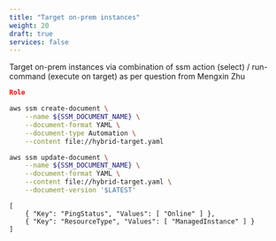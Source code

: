 ```yaml
---
title: "Target on-prem instances"
weight: 20
draft: true
services: false
---
```


Target on-prem instances via combination of ssm action (select) / run-command (execute on target) as per question from Mengxin Zhu

```json
Role
```

```bash
aws ssm create-document \
    --name ${SSM_DOCUMENT_NAME} \
    --document-format YAML \
    --document-type Automation \
    --content file://hybrid-target.yaml 

aws ssm update-document \
    --name ${SSM_DOCUMENT_NAME} \
    --document-format YAML \
    --content file://hybrid-target.yaml \
    --document-version '$LATEST'

```

```
[ 
    { "Key": "PingStatus", "Values": [ "Online" ] },
    { "Key": "ResourceType", "Values": [ "ManagedInstance" ] }
]
```